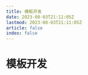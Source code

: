```yaml
---
title: 模板开发
date: 2023-08-03T21:11:05Z
lastmod: 2023-08-03T21:11:05Z
article: false
index: false
---
```


# 模板开发

　　‍
